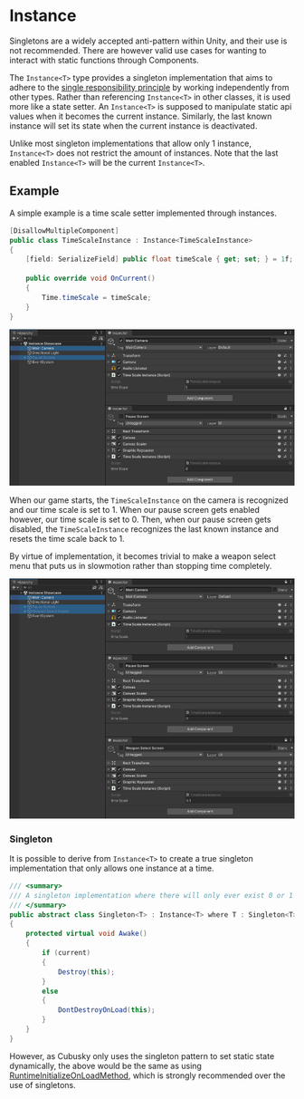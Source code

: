# Instance

Singletons are a widely accepted anti-pattern within Unity, and their use is not recommended. There are however valid use cases for wanting to interact with static functions through Components.

The `Instance<T>` type provides a singleton implementation that aims to adhere to the [single responsibility principle](https://en.wikipedia.org/wiki/Single_responsibility_principle) by working independently from other types. Rather than referencing `Instance<T>` in other classes, it is used more like a state setter. An `Instance<T>` is supposed to manipulate static api values when it becomes the current instance. Similarly, the last known instance will set its state when the current instance is deactivated.

Unlike most singleton implementations that allow only 1 instance, `Instance<T>` does not restrict the amount of instances. Note that the last enabled `Instance<T>` will be the current `Instance<T>`.

## Example

A simple example is a time scale setter implemented through instances. 

```csharp
[DisallowMultipleComponent]
public class TimeScaleInstance : Instance<TimeScaleInstance>
{
    [field: SerializeField] public float timeScale { get; set; } = 1f;

    public override void OnCurrent()
    {
        Time.timeScale = timeScale;
    }
}
```

![](images/Instance.png)

When our game starts, the `TimeScaleInstance` on the camera is recognized and our time scale is set to 1. When our pause screen gets enabled however, our time scale is set to 0. Then, when our pause screen gets disabled, the `TimeScaleInstance` recognizes the last known instance and resets the time scale back to 1.

By virtue of implementation, it becomes trivial to make a weapon select menu that puts us in slowmotion rather than stopping time completely.

![](images/Instance%20Multiple.png)

### Singleton

It is possible to derive from `Instance<T>` to create a true singleton implementation that only allows one instance at a time.

```csharp
/// <summary>
/// A singleton implementation where there will only ever exist 0 or 1 instances of the singleton.
/// </summary>
public abstract class Singleton<T> : Instance<T> where T : Singleton<T>
{
    protected virtual void Awake()
    {
        if (current)
        {
            Destroy(this);
        }
        else
        {
            DontDestroyOnLoad(this);
        }
    }
}
```

However, as Cubusky only uses the singleton pattern to set static state dynamically, the above would be the same as using [RuntimeInitializeOnLoadMethod](https://docs.unity3d.com/ScriptReference/RuntimeInitializeOnLoadMethodAttribute.html), which is strongly recommended over the use of singletons.